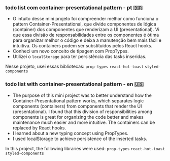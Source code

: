 ### todo list com container-presentational pattern - pt 🇧🇷

- O intuito desse mini projeto foi compreender melhor como funciona o pattern Container-Presentational, que divide componentes de lógica (container) dos componentes que renderizam a UI (presentational). Vi que essa divisão de responsabilidades entre os componentes é ótima para organizar melhor o código e deixa a manutenção bem mais fácil e intuitiva. Os containers podem ser substituídos pelos React hooks.
- Conheci um novo conceito de tipagem com PropTypes.
- Utilizei o `localStorage` para ter persistência das tasks inseridas.

Nesse projeto, usei essas bibliotecas: 
`prop-types` 
`react-hot-toast` 
`styled-components`

### todo list with container-presentational pattern - en 🇺🇸

- The purpose of this mini project was to better understand how the Container-Presentational pattern works, which separates logic components (containers) from components that render the UI (presentational). I found that this division of responsibilities among components is great for organizing the code better and makes maintenance much easier and more intuitive. The containers can be replaced by React hooks.
- I learned about a new typing concept using PropTypes.
- I used localStorage to achieve persistence of the inserted tasks.

In this project, the following libraries were used:
`prop-types`
`react-hot-toast`
`styled-components`
